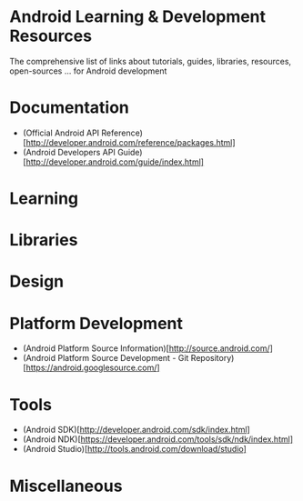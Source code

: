 Android Learning & Development Resources
===================
The comprehensive list of links about tutorials, guides, libraries, resources, open-sources ... for Android development

# Documentation
- (Official Android API Reference)[http://developer.android.com/reference/packages.html]
- (Android Developers API Guide)[http://developer.android.com/guide/index.html]
# Learning

# Libraries

# Design

# Platform Development
- (Android Platform Source Information)[http://source.android.com/]
- (Android Platform Source Development - Git Repository)[https://android.googlesource.com/]
# Tools
- (Android SDK)[http://developer.android.com/sdk/index.html]
- (Android NDK)[https://developer.android.com/tools/sdk/ndk/index.html]
- (Android Studio)[http://tools.android.com/download/studio]
# Miscellaneous
